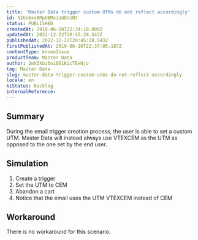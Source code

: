 ```yaml
---
title: 'Master Data trigger custom UTMs do not reflect accordingly'
id: 5IUv6xx8MpUBMxJaUDUzN7
status: PUBLISHED
createdAt: 2019-06-10T22:34:10.000Z
updatedAt: 2022-12-22T20:45:28.543Z
publishedAt: 2022-12-22T20:45:28.543Z
firstPublishedAt: 2019-06-10T22:37:05.187Z
contentType: knownIssue
productTeam: Master Data
author: 2mXZkbi0oi061KicTExNjo
tag: Master Data
slug: master-data-trigger-custom-utms-do-not-reflect-accordingly
locale: en
kiStatus: Backlog
internalReference: 
---
```


## Summary

During the email trigger creation process, the user is able to set a custom UTM. Master Data will instead always use VTEXCEM as the UTM as opposed to the one set by the end user.

## Simulation

1. Create a trigger
2. Set the UTM to CEM
3. Abandon a cart
4. Notice that the email uses the UTM VTEXCEM instead of CEM

## Workaround

There is no workaround for this scenario.

